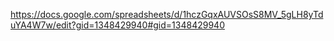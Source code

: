 https://docs.google.com/spreadsheets/d/1hczGqxAUVSOsS8MV_5gLH8yTduYA4W7w/edit?gid=1348429940#gid=1348429940
